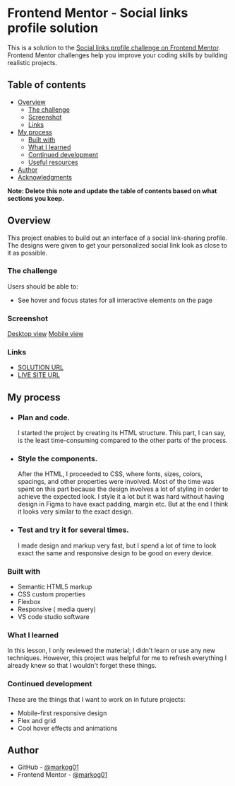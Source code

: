 # Frontend Mentor - Social links profile solution

This is a solution to the [Social links profile challenge on Frontend Mentor](https://www.frontendmentor.io/challenges/social-links-profile-UG32l9m6dQ). Frontend Mentor challenges help you improve your coding skills by building realistic projects. 

## Table of contents

- [Overview](#overview)
  - [The challenge](#the-challenge)
  - [Screenshot](#screenshot)
  - [Links](#links)
- [My process](#my-process)
  - [Built with](#built-with)
  - [What I learned](#what-i-learned)
  - [Continued development](#continued-development)
  - [Useful resources](#useful-resources)
- [Author](#author)
- [Acknowledgments](#acknowledgments)

**Note: Delete this note and update the table of contents based on what sections you keep.**

## Overview

This project enables to build out an interface of a social link-sharing profile. The designs were given to get your personalized social link look as close to it as possible.

### The challenge

Users should be able to:

- See hover and focus states for all interactive elements on the page

### Screenshot

[Desktop view](design/desktop-view)
[Mobile view](design/mobile-view)


### Links

- [SOLUTION URL](https://github.com/markog01/social-links-profile-main)
- [LIVE SITE URL](https://social-links-profile-main-pi.vercel.app/)

## My process

- ### Plan and code.
  I started the project by creating its HTML structure. This part, I can say, is the least time-consuming compared to the other parts of the process.

- ### Style the components.
  After the HTML, I proceeded to CSS, where fonts, sizes, colors, spacings, and other properties were involved. Most of the time was spent on this part because the design involves a lot of styling in order to achieve the expected look. I style it a lot but it was hard without having design in Figma to have exact padding, margin etc. But at the end I think it looks very similar to the exact design.
- ### Test and try it for several times.
  I made design and markup very fast, but I spend a lot of time to look exact the same and responsive design to be good on every device.




### Built with

- Semantic HTML5 markup
- CSS custom properties
- Flexbox
- Responsive ( media query)
- VS code studio software



### What I learned


In this lesson, I only reviewed the material; I didn't learn or use any new techniques. However, this project was helpful for me to refresh everything I already knew so that I wouldn't forget these things.

### Continued development
These are the things that I want to work on in future projects:

- Mobile-first responsive design
- Flex and grid
- Cool hover effects and animations



## Author

- GitHub - [@markog01](https://github.com/markog01/)
- Frontend Mentor - [@markog01](https://www.frontendmentor.io/profile/markog01)



